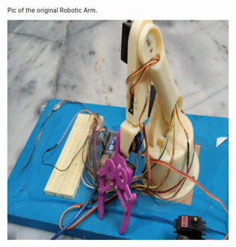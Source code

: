 Pic of the original Robotic Arm.
 <body>
        <img src="Robotic.jpg" width="700px" height="500px" alt="" align="center"/>
        </body>